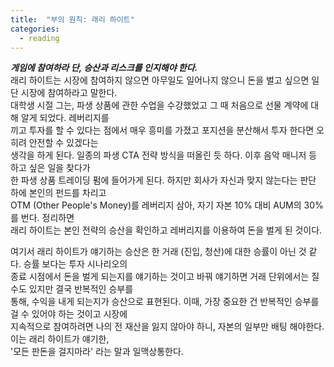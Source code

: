 ```yaml
---
title:  "부의 원칙: 래리 하이트"
categories:
  - reading
---
```


***게임에 참여하라 단, 승산과 리스크를 인지해야 한다.*** <br>
래리 하이트는 시장에 참여하지 않으면 아무일도 일어나지 않으니 돈을 벌고 싶으면 일단 시장에 참여하라고 말한다. <br>
대학생 시절 그는, 파생 상품에 관한 수업을 수강했었고 그 때 처음으로 선물 계약에 대해 알게 되었다. 레버리지를 <br>
끼고 투자를 할 수 있다는 점에서 매우 흥미를 가졌고 포지션을 분산해서 투자 한다면 오히려 안전할 수 있겠다는 <br>
생각을 하게 된다. 일종의 파생 CTA 전략 방식을 떠올린 듯 하다. 이후 음악 매니저 등 하고 싶은 일을 찾다가 <br>
한 파생 상품 트레이딩 펌에 들어가게 된다. 하지만 회사가 자신과 맞지 않는다는 판단 하에 본인의 펀드를 차리고 <br> 
OTM (Other People's Money)를 레버리지 삼아, 자기 자본 10% 대비 AUM의 30%를 번다. 정리하면 <br> 
래리 하이트는 본인 전략의 승산을 확인하고 레버리지를 이용하여 돈을 벌게 된 것이다. <br>

여기서 래리 하이트가 얘기하는 승산은 한 거래 (진입, 청산)에 대한 승률이 아닌 것 같다. 승률 보다는 투자 시나리오의 <br>
종료 시점에서 돈을 벌게 되는지를 얘기하는 것이고 바꿔 얘기하면 거래 단위에서는 질 수도 있지만 결국 반복적인 승부를 <br>
통해, 수익을 내게 되는지가 승산으로 표현된다. 이때, 가장 중요한 건 반복적인 승부를 걸 수 있어야 하는 것이고 시장에 <br> 
지속적으로 참여하려면 나의 전 재산을 잃지 않아야 하니, 자본의 일부만 배팅 해야한다. 이는 래리 하이트가 얘기한, <br>
'모든 판돈을 걸지마라' 라는 말과 일맥상통한다.  
